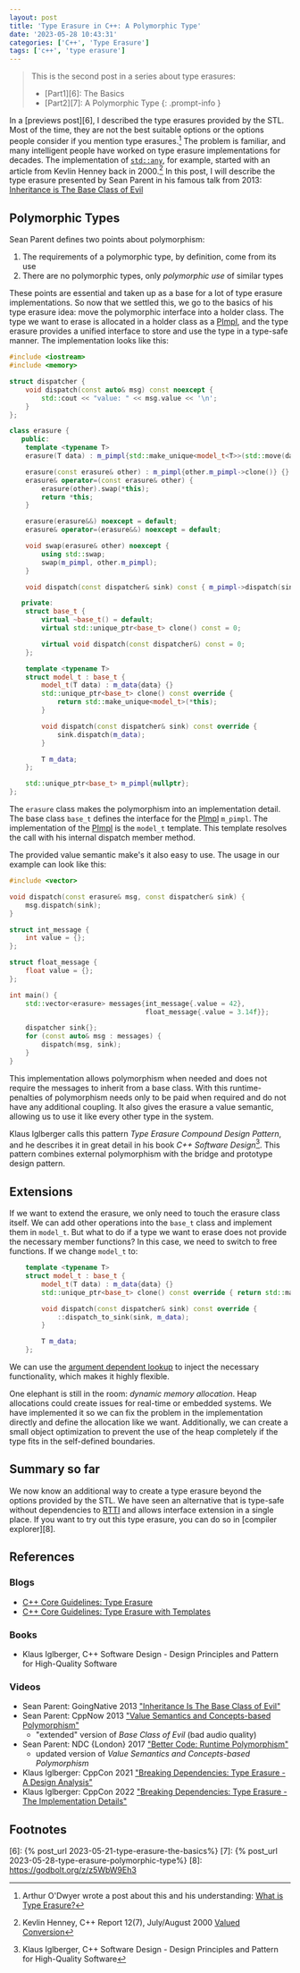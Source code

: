 ```yaml
---
layout: post
title: 'Type Erasure in C++: A Polymorphic Type'
date: '2023-05-28 10:43:31'
categories: ['C++', 'Type Erasure']
tags: ['c++', 'type erasure']
---
```


> This is the second post in a series about type erasures:
> * [Part1][6]: The Basics
> * [Part2][7]: A Polymorphic Type
{: .prompt-info }

In a [previews post][6], I described the type erasures provided by the STL. 
Most of the time, they are not the best suitable options or the options people 
consider if you mention type erasures.[^1] The problem is familiar, and many 
intelligent people have worked on type erasure implementations for decades. The 
implementation of [`std::any`][1], for example, started with an article from 
Kevlin Henney back in 2000.[^2] In this post, I will describe the type erasure 
presented by Sean Parent in his famous talk from 2013: 
[Inheritance is The Base Class of Evil][2]

## Polymorphic Types

Sean Parent defines two points about polymorphism:
1. The requirements of a polymorphic type, by definition, come from its use
2. There are no polymorphic types, only *polymorphic use* of similar types

These points are essential and taken up as a base for a lot of type erasure 
implementations. So now that we settled this, we go to the basics of his type 
erasure idea: move the polymorphic interface into a holder class. The type we 
want to erase is allocated in a holder class as a [PImpl][3], and the type 
erasure provides a unified interface to store and use the type in a type-safe 
manner. The implementation looks like this:

```cpp
#include <iostream>
#include <memory>

struct dispatcher {
    void dispatch(const auto& msg) const noexcept {
        std::cout << "value: " << msg.value << '\n';
    }
};

class erasure {
   public:
    template <typename T>
    erasure(T data) : m_pimpl{std::make_unique<model_t<T>>(std::move(data))} {}

    erasure(const erasure& other) : m_pimpl{other.m_pimpl->clone()} {}
    erasure& operator=(const erasure& other) {
        erasure(other).swap(*this);
        return *this;
    }

    erasure(erasure&&) noexcept = default;
    erasure& operator=(erasure&&) noexcept = default;

    void swap(erasure& other) noexcept {
        using std::swap;
        swap(m_pimpl, other.m_pimpl);
    }

    void dispatch(const dispatcher& sink) const { m_pimpl->dispatch(sink); }

   private:
    struct base_t {
        virtual ~base_t() = default;
        virtual std::unique_ptr<base_t> clone() const = 0;

        virtual void dispatch(const dispatcher&) const = 0;
    };

    template <typename T>
    struct model_t : base_t {
        model_t(T data) : m_data{data} {}
        std::unique_ptr<base_t> clone() const override { 
            return std::make_unique<model_t>(*this); 
        }

        void dispatch(const dispatcher& sink) const override {
            sink.dispatch(m_data);
        }

        T m_data;
    };

    std::unique_ptr<base_t> m_pimpl{nullptr};
};
```

The `erasure` class makes the polymorphism into an implementation detail. The 
base class `base_t` defines the interface for the [PImpl][3] `m_pimpl`. The 
implementation of the [PImpl][3] is the `model_t` template. This template 
resolves the call with his internal dispatch member method. 

The provided value semantic make's it also easy to use. The usage in our example 
can look like this:
```cpp
#include <vector>

void dispatch(const erasure& msg, const dispatcher& sink) {
    msg.dispatch(sink);
}

struct int_message {
    int value = {};
};

struct float_message {
    float value = {};
};

int main() {
    std::vector<erasure> messages{int_message{.value = 42},
                                  float_message{.value = 3.14f}};

    dispatcher sink{};
    for (const auto& msg : messages) {
        dispatch(msg, sink);
    }
}
```

This implementation allows polymorphism when needed and does not require the 
messages to inherit from a base class. With this runtime-penalties of 
polymorphism needs only to be paid when required and do not have any additional 
coupling. It also gives the erasure a value semantic, allowing us to use it 
like every other type in the system.

Klaus Iglberger calls this pattern *Type Erasure Compound Design Pattern*, and he 
describes it in great detail in his book *C++ Software Design*[^3]. This pattern 
combines external polymorphism with the bridge and prototype design pattern.

## Extensions

If we want to extend the erasure, we only need to touch the erasure class itself. 
We can add other operations into the `base_t` class and implement them in 
`model_t`. But what to do if a type we want to erase does not provide the 
necessary member functions? In this case, we need to switch to free functions. 
If we change `model_t` to:

```cpp
    template <typename T>
    struct model_t : base_t {
        model_t(T data) : m_data{data} {}
        std::unique_ptr<base_t> clone() const override { return std::make_unique<model_t>(*this); }

        void dispatch(const dispatcher& sink) const override {
            ::dispatch_to_sink(sink, m_data);
        }

        T m_data;
    };
```

We can use the [argument dependent lookup][4] to inject the necessary 
functionality, which makes it highly flexible.

One elephant is still in the room: *dynamic memory allocation*. Heap allocations 
could create issues for real-time or embedded systems. We have implemented it 
so we can fix the problem in the implementation directly and define the 
allocation like we want. Additionally, we can create a small object optimization 
to prevent the use of the heap completely if the type fits in the self-defined 
boundaries.

## Summary so far

We now know an additional way to create a type erasure beyond the options 
provided by the STL. We have seen an alternative that is type-safe without 
dependencies to [RTTI][5] and allows interface extension in a single place. If 
you want to try out this type erasure, you can do so in [compiler explorer][8].

## References

### Blogs

* [C++ Core Guidelines: Type Erasure](https://www.modernescpp.com/index.php/c-core-guidelines-type-erasure)
* [C++ Core Guidelines: Type Erasure with Templates](https://www.modernescpp.com/index.php/c-core-guidelines-type-erasure-with-templates)

### Books

* Klaus Iglberger, C++ Software Design - Design Principles and Pattern for High-Quality Software

### Videos

* Sean Parent: GoingNative 2013 ["Inheritance Is The Base Class of Evil"][2]
* Sean Parent: CppNow 2013 ["Value Semantics and Concepts-based Polymorphism"](https://youtu.be/_BpMYeUFXv8)
  * "extended" version of *Base Class of Evil* (bad audio quality)
* Sean Parent: NDC {London} 2017 ["Better Code: Runtime Polymorphism"](https://youtu.be/QGcVXgEVMJg)
  * updated version of *Value Semantics and Concepts-based Polymorphism* 
* Klaus Iglberger: CppCon 2021 ["Breaking Dependencies: Type Erasure - A Design Analysis"](https://youtu.be/4eeESJQk-mw)
* Klaus Iglberger: CppCon 2022 ["Breaking Dependencies: Type Erasure - The Implementation Details"](https://youtu.be/qn6OqefuH08)

## Footnotes

[^1]: Arthur O'Dwyer wrote a post about this and his understanding: [What is Type Erasure?](https://quuxplusone.github.io/blog/2019/03/18/what-is-type-erasure/)
[^2]: Kevlin Henney, C++ Report 12(7), July/August 2000 [Valued Conversion](https://web.archive.org/web/20120627084406/www.two-sdg.demon.co.uk/curbralan/papers/ValuedConversions.pdf)
[^3]: Klaus Iglberger, C++ Software Design - Design Principles and Pattern for High-Quality Software

[1]: https://en.cppreference.com/w/cpp/utility/any
[2]: https://youtu.be/bIhUE5uUFOA
[3]: https://en.cppreference.com/w/cpp/language/pimpl
[4]: https://en.cppreference.com/w/cpp/language/adl
[5]: https://en.wikipedia.org/wiki/Run-time_type_information
[6]: {% post_url 2023-05-21-type-erasure-the-basics%}
[7]: {% post_url 2023-05-28-type-erasure-polymorphic-type%}
[8]: https://godbolt.org/z/z5WbW9Eh3
